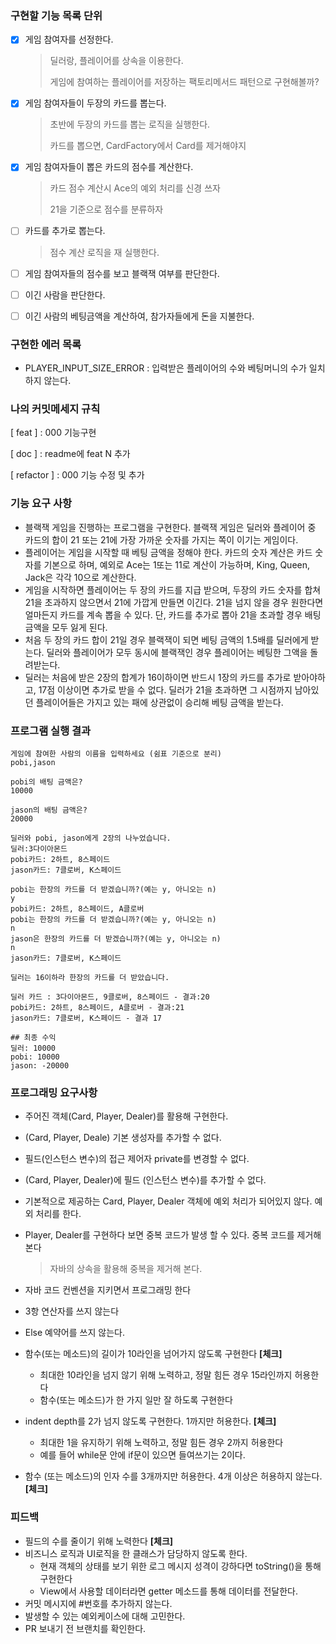 ### 구현할 기능 목록 단위


- [x] 게임 참여자를 선정한다.

  > 딜러랑, 플레이어를 상속을 이용한다.
  >
  > 게임에 참여하는 플레이어를 저장하는 팩토리메서드 패턴으로 구현해볼까?

- [x] 게임 참여자들이 두장의 카드를 뽑는다.

  > 초반에 두장의 카드를 뽑는 로직을 실행한다.
  >
  > 카드를 뽑으면, CardFactory에서 Card를 제거해야지

- [x] 게임 참여자들이 뽑은 카드의 점수를 계산한다.

  > 카드 점수 계산시 Ace의 예외 처리를 신경 쓰자
  >
  > 21을 기준으로 점수를 분류하자

- [ ] 카드를 추가로 뽑는다.

  > 점수 계산 로직을 재 실행한다.

- [ ] 게임 참여자들의 점수를 보고 블랙잭 여부를 판단한다.

- [ ] 이긴 사람을 판단한다.

- [ ] 이긴 사람의 베팅금액을 계산하여, 참가자들에게 돈을 지불한다.
   
   
### 구현한 에러 목록

- PLAYER_INPUT_SIZE_ERROR : 입력받은 플레이어의 수와 베팅머니의 수가 일치하지 않는다.


### 나의 커밋메세지 규칙
[ feat ] : 000 기능구현

[ doc ] : readme에 feat N 추가

[ refactor ] : 000 기능 수정 및 추가


### 기능 요구 사항

- 블랙잭 게임을 진행하는 프로그램을 구현한다. 블랙잭 게임은 딜러와 플레이어 중 카드의 합이 21 또는 21에 가장 가까운 숫자를 가지는 쪽이 이기는 게임이다.
- 플레이어는 게임을 시작할 때 베팅 금액을 정해야 한다. 카드의 숫자 계산은 카드 숫자를 기본으로 하며, 예외로 Ace는 1또는 11로 계산이 가능하며, King, Queen, Jack은 각각 10으로 계산한다.
- 게임을 시작하면 플레이어는 두 장의 카드를 지급 받으며, 두장의 카드 숫자를 합쳐 21을 초과하지 않으면서 21에 가깝게 만들면 이긴다. 21을 넘지 않을 경우 원한다면 얼마든지 카드를 계속 뽑을 수 있다. 단, 카드를 추가로 뽑아 21을 초과할 경우 배팅 금액을 모두 잃게 된다.
- 처음 두 장의 카드 합이 21일 경우 블랙잭이 되면 베팅 금액의 1.5배를 딜러에게 받는다. 딜러와 플레이어가 모두 동시에 블랙잭인 경우 플레이어는 베팅한 그액을 돌려받는다.
- 딜러는 처음에 받은 2장의 합계가 16이하이면 반드시 1장의 카드를 추가로 받아야하고, 17점 이상이면 추가로 받을 수 없다. 딜러가 21을 초과하면 그 시점까지 남아있던 플레이어들은 가지고 있는 패에 상관없이 승리해 베팅 금액을 받는다.



### 프로그램 실행 결과

``` 
게임에 참여한 사람의 이름을 입력하세요 (쉼표 기준으로 분리)
pobi,jason

pobi의 배팅 금액은?
10000

jason의 배팅 금액은?
20000

딜러와 pobi, jason에게 2장의 나누었습니다.
딜러:3다이아몬드
pobi카드: 2하트, 8스페이드
jason카드: 7클로버, K스페이드

pobi는 한장의 카드를 더 받겠습니까?(예는 y, 아니오는 n)
y
pobi카드: 2하트, 8스페이드, A클로버
pobi는 한장의 카드를 더 받겠습니까?(예는 y, 아니오는 n)
n
jason은 한장의 카드를 더 받겠습니까?(예는 y, 아니오는 n)
n
jason카드: 7클로버, K스페이드

딜러는 16이하라 한장의 카드를 더 받았습니다.

딜러 카드 : 3다이아몬드, 9클로버, 8스페이드 - 결과:20
pobi카드: 2하트, 8스페이드, A클로버 - 결과:21
jason카드: 7클로버, K스페이드 - 결과 17

## 최종 수익
딜러: 10000
pobi: 10000
jason: -20000

```



### 프로그래밍 요구사항

- 주어진 객체(Card, Player, Dealer)를 활용해 구현한다.

- (Card, Player, Deale) 기본 생성자를 추가할 수 없다.

- 필드(인스턴스 변수)의 접근 제어자 private를 변경할 수 없다.

- (Card, Player, Dealer)에 필드 (인스턴스 변수)를 추가할 수 없다.

- 기본적으로 제공하는 Card, Player, Dealer 객체에 예외 처리가 되어있지 않다. 예외 처리를 한다.

- Player, Dealer를 구현하다 보면 중복 코드가 발생 할 수 있다. 중복 코드를 제거해 본다

  > 자바의 상속을 활용해 중복을 제거해 본다.

- 자바 코드 컨벤션을 지키면서 프로그래밍 한다

- 3항 연산자를 쓰지 않는다

- Else 예약어를 쓰지 않는다.

- 함수(또는 메소드)의 길이가 10라인을 넘어가지 않도록 구현한다 **[체크]**

  - 최대한 10라인을 넘지 않기 위해 노력하고, 정말 힘든 경우 15라인까지 허용한다
  - 함수(또는 메소드)가 한 가지 일만 잘 하도록 구현한다

- indent depth를 2가 넘지 않도록 구현한다. 1까지만 허용한다. **[체크]**

  - 최대한 1을 유지하기 위해 노력하고, 정말 힘든 경우 2까지 허용한다
  - 예를 들어 while문 안에 if문이 있으면 들여쓰기는 2이다.

- 함수 (또는 메소드)의 인자 수를 3개까지만 허용한다. 4개 이상은 허용하지 않는다. **[체크]**



### 피드백

- 필드의 수를 줄이기 위해 노력한다 **[체크]**
- 비즈니스 로직과 UI로직을 한 클래스가 담당하지 않도록 한다.
  - 현재 객체의 상태를 보기 위한 로그 메시지 성격이 강하다면 toString()을 통해 구현한다
  - View에서 사용할 데이터라면 getter 메소드를 통해 데이터를 전달한다.
- 커밋 메시지에 #번호를 추가하지 않는다.
- 발생할 수 있는 예외케이스에 대해 고민한다.
- PR 보내기 전 브랜치를 확인한다.

